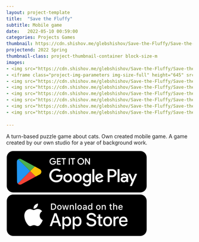 ```yaml
---
layout: project-template
title:  "Save the Fluffy"
subtitle: Mobile game
date:   2022-05-10 00:59:00
categories: Projects Games
thumbnail: https://cdn.shishov.me/glebshishov/Save-the-Fluffy/Save-the-Fluffy-thumbnail.png
projectend: 2022 Spring
thumbnail-class: project-thumbnail-container block-size-m 
images:
- <img src="https://cdn.shishov.me/glebshishov/Save-the-Fluffy/Save-the-Fluffy-10.jpg" class="project-img-parameters img-size-full" alt="Safe-the-Fluffy-2">
- <iframe class="project-img-parameters img-size-full" height="645" src="https://www.youtube.com/embed/ElagakNKIks" title="Save the Fluffy  android trailer" frameborder="0" allow="accelerometer; autoplay; clipboard-write; encrypted-media; gyroscope; picture-in-picture" allowfullscreen></iframe>
- <img src="https://cdn.shishov.me/glebshishov/Save-the-Fluffy/Save-the-Fluffy-2.png" class="project-img-parameters img-size-full" alt="Safe-the-Fluffy-2">
- <img src="https://cdn.shishov.me/glebshishov/Save-the-Fluffy/Save-the-Fluffy-3.png" class="project-img-parameters img-size-full" alt="Safe-the-Fluffy-3">
- <img src="https://cdn.shishov.me/glebshishov/Save-the-Fluffy/Save-the-Fluffy-4.png" class="project-img-parameters img-size-full" alt="Safe-the-Fluffy-4">
- <img src="https://cdn.shishov.me/glebshishov/Save-the-Fluffy/Save-the-Fluffy-5.png" class="project-img-parameters img-size-tri" alt="Safe-the-Fluffy-5">
- <img src="https://cdn.shishov.me/glebshishov/Save-the-Fluffy/Save-the-Fluffy-6.png" class="project-img-parameters img-size-tri" alt="Safe-the-Fluffy-6">
- <img src="https://cdn.shishov.me/glebshishov/Save-the-Fluffy/Save-the-Fluffy-7.png" class="project-img-parameters img-size-tri" alt="Safe-the-Fluffy-7">

---
```

A turn-based puzzle game about cats.
Own created mobile game.
A game created by our own studio for a year of background work.<br>

<a href="#" target="_blank">
<img src="/img/icon/googleplay-button.svg">
</a>
<a href="#" target="_blank">
<img src="/img/icon/appstore-button.svg">
</a>